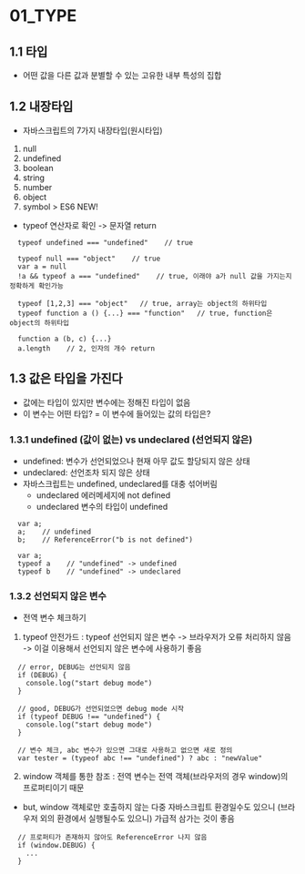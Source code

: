 # 01_TYPE

## 1.1 타입

- 어떤 값을 다른 값과 분별할 수 있는 고유한 내부 특성의 집합

## 1.2 내장타입

- 자바스크립트의 7가지 내장타입(원시타입)

1. null
2. undefined
3. boolean
4. string
5. number
6. object
7. symbol > ES6 NEW!

- typeof 연산자로 확인 -> 문자열 return

```
  typeof undefined === "undefined"    // true

  typeof null === "object"    // true
  var a = null
  !a && typeof a === "undefined"    // true, 이래야 a가 null 값을 가지는지 정확하게 확인가능

  typeof [1,2,3] === "object"   // true, array는 object의 하위타입
  typeof function a () {...} === "function"   // true, function은 object의 하위타입

  function a (b, c) {...}
  a.length    // 2, 인자의 개수 return
```

## 1.3 값은 타입을 가진다

- 값에는 타입이 있지만 변수에는 정해진 타입이 없음
- 이 변수는 어떤 타입? = 이 변수에 들어있는 값의 타입은?

### 1.3.1 undefined (값이 없는) vs undeclared (선언되지 않은)

- undefined: 변수가 선언되었으나 현재 아무 값도 할당되지 않은 상태
- undeclared: 선언조차 되지 않은 상태
- 자바스크립트는 undefined, undeclared를 대충 섞어버림
  - undeclared 에러메세지에 not defined
  - undeclared 변수의 타입이 undefined

```
  var a;
  a;    // undefined
  b;    // ReferenceError("b is not defined")

  var a;
  typeof a    // "undefined" -> undefined
  typeof b    // "undefined" -> undeclared
```

### 1.3.2 선언되지 않은 변수

- 전역 변수 체크하기

1. typeof 안전가드 : typeof 선언되지 않은 변수 -> 브라우저가 오류 처리하지 않음 -> 이걸 이용해서 선언되지 않은 변수에 사용하기 좋음

```
  // error, DEBUG는 선언되지 않음
  if (DEBUG) {
    console.log("start debug mode")
  }

  // good, DEBUG가 선언되었으면 debug mode 시작
  if (typeof DEBUG !== "undefined") {
    console.log("start debug mode")
  }

  // 변수 체크, abc 변수가 있으면 그대로 사용하고 없으면 새로 정의
  var tester = (typeof abc !== "undefined") ? abc : "newValue"
```

2. window 객체를 통한 참조 : 전역 변수는 전역 객체(브라우저의 경우 window)의 프로퍼티이기 때문

- but, window 객체로만 호출하지 않는 다중 자바스크립트 환경일수도 있으니 (브라우저 외의 환경에서 실행될수도 있으니) 가급적 삼가는 것이 좋음

```
  // 프로퍼티가 존재하지 않아도 ReferenceError 나지 않음
  if (window.DEBUG) {
    ...
  }
```
